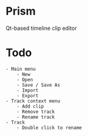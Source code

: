 Prism
=====

Qt-based timeline clip editor

Todo
====
	- Main menu
		- New
		- Open
		- Save / Save As
		- Import
		- Export
	- Track context menu
		- Add clip
		- Remove track
		- Rename track
	- Track
		- Double click to rename
